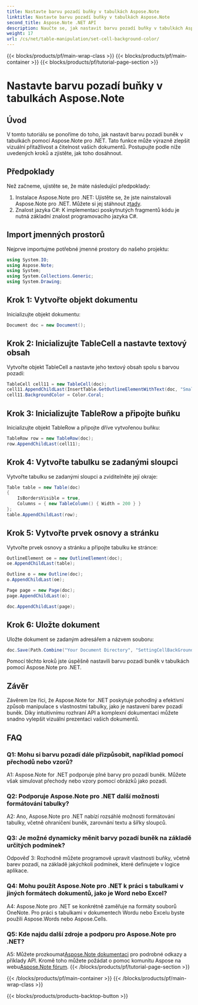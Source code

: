 ```yaml
---
title: Nastavte barvu pozadí buňky v tabulkách Aspose.Note
linktitle: Nastavte barvu pozadí buňky v tabulkách Aspose.Note
second_title: Aspose.Note .NET API
description: Naučte se, jak nastavit barvu pozadí buňky v tabulkách Aspose.Note pomocí podrobného průvodce. Vylepšete vizuály dokumentů bez námahy.
weight: 17
url: /cs/net/table-manipulation/set-cell-background-color/
---
```


{{< blocks/products/pf/main-wrap-class >}}
{{< blocks/products/pf/main-container >}}
{{< blocks/products/pf/tutorial-page-section >}}

# Nastavte barvu pozadí buňky v tabulkách Aspose.Note

## Úvod

V tomto tutoriálu se ponoříme do toho, jak nastavit barvu pozadí buněk v tabulkách pomocí Aspose.Note pro .NET. Tato funkce může výrazně zlepšit vizuální přitažlivost a čitelnost vašich dokumentů. Postupujte podle níže uvedených kroků a zjistěte, jak toho dosáhnout.

## Předpoklady

Než začneme, ujistěte se, že máte následující předpoklady:

1.  Instalace Aspose.Note pro .NET: Ujistěte se, že jste nainstalovali Aspose.Note pro .NET. Můžete si jej stáhnout z[tady](https://releases.aspose.com/note/net/).
2. Znalost jazyka C#: K implementaci poskytnutých fragmentů kódu je nutná základní znalost programovacího jazyka C#.

## Import jmenných prostorů

Nejprve importujme potřebné jmenné prostory do našeho projektu:

```csharp
using System.IO;
using Aspose.Note;
using System;
using System.Collections.Generic;
using System.Drawing;
```

## Krok 1: Vytvořte objekt dokumentu

Inicializujte objekt dokumentu:

```csharp
Document doc = new Document();
```

## Krok 2: Inicializujte TableCell a nastavte textový obsah

Vytvořte objekt TableCell a nastavte jeho textový obsah spolu s barvou pozadí:

```csharp
TableCell cell11 = new TableCell(doc);
cell11.AppendChildLast(InsertTable.GetOutlineElementWithText(doc, "Small text"));
cell11.BackgroundColor = Color.Coral;
```

## Krok 3: Inicializujte TableRow a připojte buňku

Inicializujte objekt TableRow a připojte dříve vytvořenou buňku:

```csharp
TableRow row = new TableRow(doc);
row.AppendChildLast(cell11);
```

## Krok 4: Vytvořte tabulku se zadanými sloupci

Vytvořte tabulku se zadanými sloupci a zviditelněte její okraje:

```csharp
Table table = new Table(doc)
{
    IsBordersVisible = true,
    Columns = { new TableColumn() { Width = 200 } }
};
table.AppendChildLast(row);
```

## Krok 5: Vytvořte prvek osnovy a stránku

Vytvořte prvek osnovy a stránku a připojte tabulku ke stránce:

```csharp
OutlineElement oe = new OutlineElement(doc);
oe.AppendChildLast(table);

Outline o = new Outline(doc);
o.AppendChildLast(oe);

Page page = new Page(doc);
page.AppendChildLast(o);

doc.AppendChildLast(page);
```

## Krok 6: Uložte dokument

Uložte dokument se zadaným adresářem a názvem souboru:

```csharp
doc.Save(Path.Combine("Your Document Directory", "SettingCellBackGroundColor.pdf"));
```

Pomocí těchto kroků jste úspěšně nastavili barvu pozadí buněk v tabulkách pomocí Aspose.Note pro .NET.

## Závěr

Závěrem lze říci, že Aspose.Note for .NET poskytuje pohodlný a efektivní způsob manipulace s vlastnostmi tabulky, jako je nastavení barev pozadí buněk. Díky intuitivnímu rozhraní API a komplexní dokumentaci můžete snadno vylepšit vizuální prezentaci vašich dokumentů.

## FAQ

### Q1: Mohu si barvu pozadí dále přizpůsobit, například pomocí přechodů nebo vzorů?

A1: Aspose.Note for .NET podporuje plné barvy pro pozadí buněk. Můžete však simulovat přechody nebo vzory pomocí obrázků jako pozadí.

### Q2: Podporuje Aspose.Note pro .NET další možnosti formátování tabulky?

A2: Ano, Aspose.Note pro .NET nabízí rozsáhlé možnosti formátování tabulky, včetně ohraničení buněk, zarovnání textu a šířky sloupců.

### Q3: Je možné dynamicky měnit barvy pozadí buněk na základě určitých podmínek?

Odpověď 3: Rozhodně můžete programově upravit vlastnosti buňky, včetně barev pozadí, na základě jakýchkoli podmínek, které definujete v logice aplikace.

### Q4: Mohu použít Aspose.Note pro .NET k práci s tabulkami v jiných formátech dokumentů, jako je Word nebo Excel?

A4: Aspose.Note pro .NET se konkrétně zaměřuje na formáty souborů OneNote. Pro práci s tabulkami v dokumentech Wordu nebo Excelu byste použili Aspose.Words nebo Aspose.Cells.

### Q5: Kde najdu další zdroje a podporu pro Aspose.Note pro .NET?

 A5: Můžete prozkoumat[Aspose.Note dokumentaci](https://reference.aspose.com/note/net/) pro podrobné odkazy a příklady API. Kromě toho můžete požádat o pomoc komunitu Aspose na webu[Aspose.Note fórum](https://forum.aspose.com/c/note/28).
{{< /blocks/products/pf/tutorial-page-section >}}

{{< /blocks/products/pf/main-container >}}
{{< /blocks/products/pf/main-wrap-class >}}

{{< blocks/products/products-backtop-button >}}
